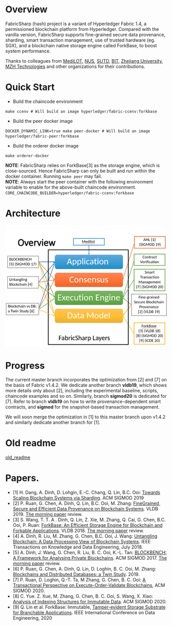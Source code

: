 # Overview
FabricSharp (hash)  project is a variant of Hyperledger Fabric 1.4, a permissioned blockchain platform from Hyperledger. 
Compared with the vanilla version, FabricSharp supports fine-grained secure data provenance, sharding, smart transaction management, use of
trusted hardware (eg. SGX), and a blockchain native storage engine called ForkBase, to boost system performance.

Thanks to colleagues from [MediLOT](https://medilot.com), [NUS](https://www.comp.nus.edu.sg/~dbsystem/index.html), [SUTD](https://istd.sutd.edu.sg/people/faculty/dinh-tien-tuan-anh), [BIT](http://cs.bit.edu.cn/szdw/jsml/js/zmh/index.htm), [Zhejiang University](https://person.zju.edu.cn/0098112), [MZH Technologies](http://www.mzhtechnologies.com/) and other organizations for their contributions.

# Quick Start
* Build the chaincode environment
```
make ccenv # Will build an image hyperledger/fabric-ccenv:forkbase
```
* Build the peer docker image
```
DOCKER_DYNAMIC_LINK=true make peer-docker # Will build an image hyperledger/fabric-peer:forkbase
```

* Build the orderer docker image
```
make orderer-docker
```

__NOTE__: FabricSharp relies on ForkBase[3] as the storage engine, which is close-sourced.
Hence FabricSharp can only be built and run within the docker container. Running `make peer` may fail.  
__NOTE__: Always start the peer container with the following environment variable to enable for the above-built chaincode environment. `CORE_CHAINCODE_BUILDER=hyperledger/fabric-ccenv:forkbase`

# Architecture
![architecture](architecture.png)

# Progress
The current master branch incorporates the optimization from [2] and [7] on the basis of Fabric v1.4.2. 
We dedicate another branch __vldb19__, which shows more details only about [2], including the experimental baseline, scripts, chaincode examples and so on. 
Similarly, branch __sigmod20__ is dedicated for [7]. 
Refer to branch __vldb19__ on how to write provenance-dependent smart contracts, and __sigmod__ for the snapshot-based transaction management. 

We will soon merge the optimization in [1] to this master branch upon v1.4.2 and similarly dedicate another branch for [1]. 

# Old readme 
[old_readme](README.old.md)

# Papers. 
* [1] H. Dang, A. Dinh, D. Lohgin, E.-C. Chang, Q. Lin, B.C. Ooi: [Towards Scaling Blockchain Systems via Sharding](https://arxiv.org/pdf/1804.00399.pdf). ACM SIGMOD 2019
* [2] P. Ruan, G. Chen, A. Dinh, Q. Lin, B.C. Ooi, M. Zhang: [FineGrained, Secure and Efficient Data Provenance on Blockchain Systems](https://www.comp.nus.edu.sg/~ooibc/bcprovenance.pdf). VLDB 2019.  [The morning paper](https://blog.acolyer.org/2019/09/16/blockchain-provenance/) review.
* [3] S. Wang, T. T. A . Dinh, Q. Lin, Z. Xie, M. Zhang, Q. Cai, G. Chen, B.C. Ooi, P. Ruan: [ForkBase: An Efficient Storage Engine for Blockchain and Forkable Applications](https://www.comp.nus.edu.sg/~ooibc/forkbase.pdf). VLDB 2018.  [The morning paper](https://blog.acolyer.org/2018/06/01/forkbase-an-efficient-storage-engine-for-blockchain-and-forkable-applications/) review.
* [4] A. Dinh, R. Liu, M. Zhang, G. Chen, B.C. Ooi, J. Wang: [Untangling Blockchain: A Data Processing View of Blockchain Systems](https://ieeexplore.ieee.org/stamp/stamp.jsp?arnumber=8246573). IEEE Transactions on Knowledge and Data Engineering, July 2018. 
* [5] A. Dinh, J. Wang, G. Chen, R. Liu, B. C. Ooi, K.-L. Tan: [BLOCKBENCH: A Framework for Analysing Private Blockchains](https://www.comp.nus.edu.sg/~ooibc/blockbench.pdf). ACM SIGMOD 2017. [The morning paper](https://blog.acolyer.org/2017/07/05/blockbench-a-framework-for-analyzing-private-blockchains/) review.
* [6] P. Ruan, G. Chen, A. Dinh, Q. Lin, D. Loghin, B. C. Ooi, M. Zhang: [Blockchains and Distributed Databases: a Twin Study](https://arxiv.org/pdf/1910.01310.pdf). 2019.
* [7] P. Ruan, D. Loghin, Q.-T. Ta, M Zhang, G. Chen, B. C. Ooi: [A Transactional Perspective on Execute-Order-Validate Blockchains](https://arxiv.org/pdf/2003.10064.pdf), ACM SIGMOD 2020.
* [8] C. Yue.  Z. Xue, M. Zhang, G. Chen, B. C. Ooi, S. Wang, X. Xiao: [Analysis of Indexing Structures for Immutable Data](https://arxiv.org/pdf/2003.02090.pdf). ACM SIGMOD 2020.
* [9] Q. Lin et al. ForkBase: Immutable, [Tamper-evident Storage Substrate for Branchable Applications](https://www.comp.nus.edu.sg/~ooibc/icde20forkbase.pdf). IEEE International Conference on Data Engineering, 2020
